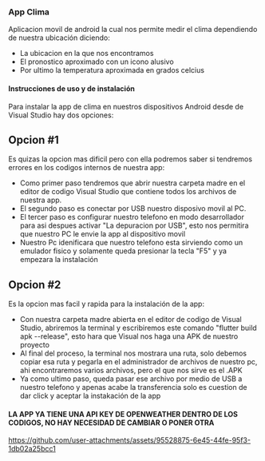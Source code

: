 ### App Clima

 Aplicacion movil de android la cual nos permite medir el clima dependiendo de nuestra ubicación diciendo:
 - La ubicacion en la que nos encontramos
 - El pronostico aproximado con un icono alusivo
 - Por ultimo la temperatura aproximada en grados celcius 

#### Instrucciones de uso y de instalación

Para instalar la app de clima en nuestros dispositivos Android desde de Visual Studio hay dos opciones: 

## Opcion #1

Es quizas la opcion mas dificil pero con ella podremos saber si tendremos errores en los codigos internos de nuestra app:
- Como primer paso tendremos que abrir nuestra carpeta madre en el editor de codigo Visual Studio que contiene todos los archivos de nuestra app.
- El segundo paso es conectar por USB nuestro disposivo movil al PC.
- El tercer paso es configurar nuestro telefono en modo desarrollador para asi despues activar "La depuracion por USB", esto nos permitira que nuestro PC le envie la app al dispositivo movil
- Nuestro Pc idenificara que nuestro telefono esta sirviendo como un emulador fisico y solamente queda presionar la tecla "F5" y ya empezara la instalación

## Opcion #2

Es la opcion mas facil y rapida para la instalación de la app:
- Con nuestra carpeta madre abierta en el editor de codigo de Visual Studio, abriremos la terminal y escribiremos este comando "flutter build apk --release", esto hara que Visual nos haga una APK de nuestro proyecto
- Al final del proceso, la terminal nos mostrara una ruta, solo debemos copiar esa ruta y pegarla en el administrador de archivos de nuestro pc, ahi encontraremos varios archivos, pero el que nos sirve es el .APK
- Ya como ultimo paso, queda pasar ese archivo por medio de USB a nuestro telefono y apenas acabe la transferencia solo es cuestion de dar click y aceptar la instakación de la app

#### LA APP YA TIENE UNA API KEY DE OPENWEATHER DENTRO DE LOS CODIGOS, NO HAY NECESIDAD DE CAMBIAR O PONER OTRA

https://github.com/user-attachments/assets/95528875-6e45-44fe-95f3-1db02a25bcc1
